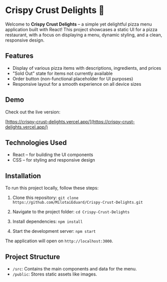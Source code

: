 # Crispy Crust Delights 🍕

Welcome to **Crispy Crust Delights** – a simple yet delightful pizza menu application built with React! This project showcases a static UI for a pizza restaurant, with a focus on displaying a menu, dynamic styling, and a clean, responsive design.

## Features

- Display of various pizza items with descriptions, ingredients, and prices
- "Sold Out" state for items not currently available
- Order button (non-functional placeholder for UI purposes)
- Responsive layout for a smooth experience on all device sizes

## Demo

Check out the live version:

[https://crispy-crust-delights.vercel.app/](https://crispy-crust-delights.vercel.app/)

## Technologies Used

- React – for building the UI components
- CSS – for styling and responsive design

## Installation

To run this project locally, follow these steps:

1. Clone this repository:
   `git clone https://github.com/MilotaiEduard/Crispy-Crust-Delights.git`
   
2. Navigate to the project folder:
   `cd Crispy-Crust-Delights`
   
3. Install dependencies:
   `npm install`
   
4. Start the development server:
   `npm start`

The application will open on `http://localhost:3000`.

## Project Structure

- `/src`: Contains the main components and data for the menu.
- `/public`: Stores static assets like images.



